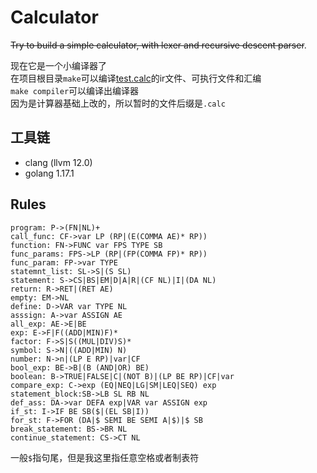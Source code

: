 # Calculator
~~Try to build a simple calculator, with lexer and recursive descent parser~~.

现在它是一个小编译器了  
在项目根目录`make`可以编译[test.calc](cmd/test.calc)的ir文件、可执行文件和汇编  
`make compiler`可以编译出编译器  
因为是计算器基础上改的，所以暂时的文件后缀是`.calc`  

## 工具链
- clang (llvm 12.0)
- golang 1.17.1
## Rules
```
program: P->(FN|NL)+
call_func: CF->var LP (RP|(E(COMMA AE)* RP))
function: FN->FUNC var FPS TYPE SB
func_params: FPS->LP (RP|(FP(COMMA FP)* RP))
func_param: FP->var TYPE
statemnt_list: SL->S|(S SL)
statement: S->CS|BS|EM|D|A|R|(CF NL)|I|(DA NL)
return: R->RET|(RET AE)
empty: EM->NL
define: D->VAR var TYPE NL
asssign: A->var ASSIGN AE
all_exp: AE->E|BE
exp: E->F|F((ADD|MIN)F)*
factor: F->S|S((MUL|DIV)S)*
symbol: S->N|((ADD|MIN) N)
number: N->n|(LP E RP)|var|CF
bool_exp: BE->B|(B (AND|OR) BE)
boolean: B->TRUE|FALSE|C|(NOT B)|(LP BE RP)|CF|var
compare_exp: C->exp (EQ|NEQ|LG|SM|LEQ|SEQ) exp
statement_block:SB->LB SL RB NL
def_ass: DA->var DEFA exp|VAR var ASSIGN exp
if_st: I->IF BE SB($|(EL SB|I))
for_st: F->FOR (DA|$ SEMI BE SEMI A|$)|$ SB
break_statement: BS->BR NL
continue_statement: CS->CT NL
```
一般`$`指句尾，但是我这里指任意空格或者制表符
